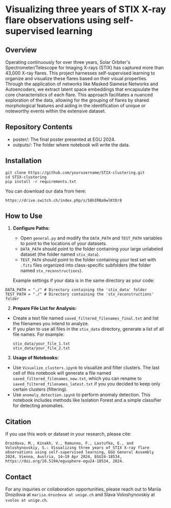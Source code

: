 # Visualizing three years of STIX X-ray flare observations using self-supervised learning 

## Overview
Operating continuously for over three years, Solar Orbiter's Spectrometer/Telescope for Imaging X-rays (STIX) has captured more than 43,000 X-ray flares. This project harnesses self-supervised learning to organize and visualize these flares based on their visual properties. Through the application of networks like Masked Siamese Networks and Autoencoders, we extract latent space embeddings that encapsulate the core characteristics of each flare. This approach facilitates a nuanced exploration of the data, allowing for the grouping of flares by shared morphological features and aiding in the identification of unique or noteworthy events within the extensive dataset.

## Repository Contents
- poster/: The final poster presented at EGU 2024.
- outputs/: The folder where notebook will write the data.

## Installation

```
git clone https://github.com/yourusername/STIX-clustering.git
cd STIX-clustering
pip install -r requirements.txt
```
You can download our data from here:

```
https://drive.switch.ch/index.php/s/S8hIRBa9wlKtDr8
```

## How to Use

1. **Configure Paths:**
   - Open `general.py` and modify the `DATA_PATH` and `TEST_PATH` variables to point to the locations of your datasets.
   - `DATA_PATH` should point to the folder containing your large unlabeled dataset (the folder named `stix_data`).
   - `TEST_PATH` should point to the folder containing your test set with `.fits` files organized into class-specific subfolders (the folder named `stx_reconstructions`).
     
   Example settings if your data is in the same directory as your code:
```
DATA_PATH = "./" # Directory containing the 'stix_data' folder
TEST_PATH = "./" # Directory containing the 'stx_reconstructions' folder
```

2. **Prepare File List for Analysis:**
- Create a text file named `saved_filtered_filenames_final.txt` and list the filenames you intend to analyze.
- If you plan to use all files in the `stix_data` directory, generate a list of all file names. For example:
  ```
  stix_data/your_file_1.txt
  stix_data/your_file_2.txt
  ```

3. **Usage of Notebooks:**
- Use `Visualize_clusters.ipynb` to visualize and filter clusters. The last cell of this notebook will generate a file named `saved_filtered_filenames_new.txt`, which you can rename to `saved_filtered_filenames_latest.txt` if you you decided to keep only certain clusters (filtering).
- Use `anomaly_detection.ipynb` to perform anomaly detection. This notebook includes methods like Isolation Forest and a simple classifier for detecting anomalies.


## Citation
If you use this work or dataset in your research, please cite:

```
Drozdova, M., Kinakh, V., Ramunno, F., Lastufka, E., and Voloshynovskiy, S.: Visualizing three years of STIX X-ray flare observations using self-supervised learning, EGU General Assembly 2024, Vienna, Austria, 14–19 Apr 2024, EGU24-18534, https://doi.org/10.5194/egusphere-egu24-18534, 2024.
```

## Contact
For any inquiries or collaboration opportunities, please reach out to Mariia Drozdova at `mariia.drozdova at unige.ch` and Slava Voloshynovskiy at `svolos at unige.ch`.
